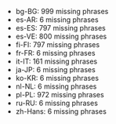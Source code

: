 - bg-BG: 999 missing phrases
- es-AR: 6 missing phrases
- es-ES: 797 missing phrases
- es-VE: 800 missing phrases
- fi-FI: 797 missing phrases
- fr-FR: 6 missing phrases
- it-IT: 161 missing phrases
- ja-JP: 6 missing phrases
- ko-KR: 6 missing phrases
- nl-NL: 6 missing phrases
- pl-PL: 972 missing phrases
- ru-RU: 6 missing phrases
- zh-Hans: 6 missing phrases
